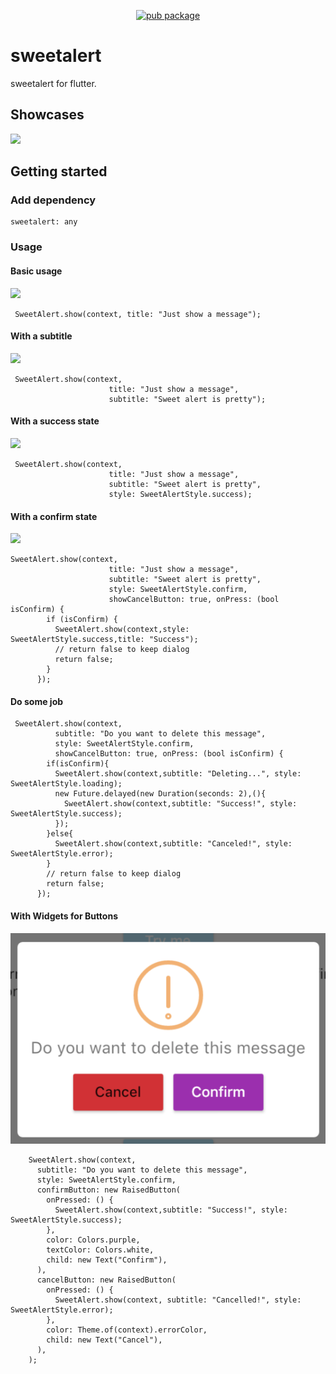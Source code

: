 <p align="center">
    <a href="https://pub.dartlang.org/packages/sweetalert">
        <img src="https://img.shields.io/pub/v/sweetalert.svg" alt="pub package" />
    </a>
 </p>

# sweetalert

sweetalert for flutter.

## Showcases

![](images/preview.gif)

## Getting started

### Add dependency

```
sweetalert: any
```

### Usage


#### Basic usage
![](images/1.png)

```
 SweetAlert.show(context, title: "Just show a message");
```

#### With a subtitle

![](images/2.png)

```
 SweetAlert.show(context,
                      title: "Just show a message",
                      subtitle: "Sweet alert is pretty");
```

#### With a success state

![](images/3.png)

```
 SweetAlert.show(context,
                      title: "Just show a message",
                      subtitle: "Sweet alert is pretty",
                      style: SweetAlertStyle.success);
```

#### With a confirm state

![](images/4.png)


```
SweetAlert.show(context,
                      title: "Just show a message",
                      subtitle: "Sweet alert is pretty",
                      style: SweetAlertStyle.confirm,
                      showCancelButton: true, onPress: (bool isConfirm) {
        if (isConfirm) {
          SweetAlert.show(context,style: SweetAlertStyle.success,title: "Success");
          // return false to keep dialog
          return false;
        }
      });
```

#### Do some job

```
 SweetAlert.show(context,
          subtitle: "Do you want to delete this message",
          style: SweetAlertStyle.confirm,
          showCancelButton: true, onPress: (bool isConfirm) {
        if(isConfirm){
          SweetAlert.show(context,subtitle: "Deleting...", style: SweetAlertStyle.loading);
          new Future.delayed(new Duration(seconds: 2),(){
            SweetAlert.show(context,subtitle: "Success!", style: SweetAlertStyle.success);
          });
        }else{
          SweetAlert.show(context,subtitle: "Canceled!", style: SweetAlertStyle.error);
        }
        // return false to keep dialog
        return false;
      });
```

#### With Widgets for Buttons

![](images/6.png)


```
    SweetAlert.show(context,
      subtitle: "Do you want to delete this message",
      style: SweetAlertStyle.confirm,
      confirmButton: new RaisedButton(
        onPressed: () {
          SweetAlert.show(context,subtitle: "Success!", style: SweetAlertStyle.success);
        },
        color: Colors.purple,
        textColor: Colors.white,
        child: new Text("Confirm"),
      ),
      cancelButton: new RaisedButton(
        onPressed: () {
          SweetAlert.show(context, subtitle: "Cancelled!", style: SweetAlertStyle.error);
        },
        color: Theme.of(context).errorColor,
        child: new Text("Cancel"),
      ),
    );
```

